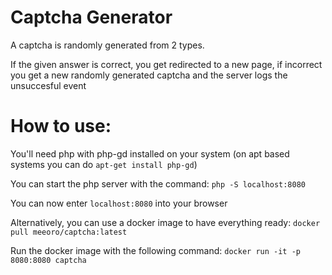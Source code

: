 # Captcha Generator

A captcha is randomly generated from 2 types.

If the given answer is correct, you get redirected to a new page, if incorrect you get a new randomly generated captcha
and the server logs the unsuccesful event

# How to use:
You'll need php with php-gd installed on your system (on apt based systems you can do ```apt-get install php-gd```)

You can start the php server with the command: ```php -S localhost:8080```

You can now enter ```localhost:8080``` into your browser

Alternatively, you can use a docker image to have everything ready: ```docker pull meeoro/captcha:latest```

Run the docker image with the following command: ```docker run -it -p 8080:8080 captcha```
